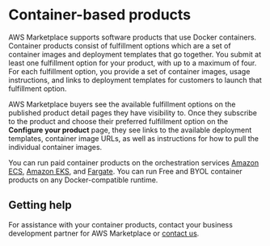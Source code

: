 # Container\-based products<a name="container-based-products"></a>

AWS Marketplace supports software products that use Docker containers\. Container products consist of fulfillment options which are a set of container images and deployment templates that go together\. You submit at least one fulfillment option for your product, with up to a maximum of four\. For each fulfillment option, you provide a set of container images, usage instructions, and links to deployment templates for customers to launch that fulfillment option\.

AWS Marketplace buyers see the available fulfillment options on the published product detail pages they have visibility to\. Once they subscribe to the product and choose their preferred fulfillment option on the **Configure your product** page, they see links to the available deployment templates, container image URLs, as well as instructions for how to pull the individual container images\.

You can run paid container products on the orchestration services [Amazon ECS](https://docs.aws.amazon.com/AmazonECS/latest/developerguide/), [Amazon EKS](https://docs.aws.amazon.com/eks/latest/userguide/), and [Fargate](https://docs.aws.amazon.com/AmazonECS/latest/developerguide/AWS_Fargate.html)\. You can run Free and BYOL container products on any Docker\-compatible runtime\.

## Getting help<a name="container-help"></a>

For assistance with your container products, contact your business development partner for AWS Marketplace or [contact us](https://aws.amazon.com/marketplace/management/contact-us/)\.